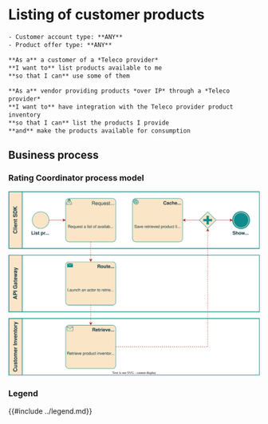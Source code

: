 # Listing of customer products

```admonish abstract title="Pertaining to"
- Customer account type: **ANY**
- Product offer type: **ANY**
```

```admonish example title="Customer Use case"
**As a** a customer of a *Teleco provider*  
**I want to** list products available to me  
**so that I can** use some of them  
```

```admonish example title="Vendor Use case"
**As a** vendor providing products *over IP* through a *Teleco provider*  
**I want to** have integration with the Teleco provider product inventory  
**so that I can** list the products I provide  
**and** make the products available for consumption  
```

## Business process

### Rating Coordinator process model

![Process diagram depicting the retrival of customer product inventory](./bpmn.svg)

### Legend

{{#include ../legend.md}}

